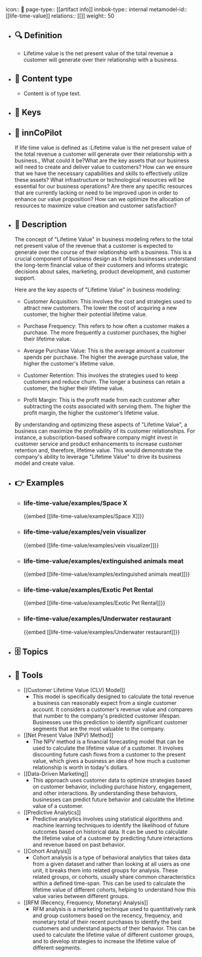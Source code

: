 icon:: 🧿
page-type:: [[artifact info]]
innbok-type:: internal
metamodel-id:: [[life-time-value]]
relations:: [[]]
weight:: 50

- ## 🔍 Definition
  - Lifetime value is the net present value of the total revenue a customer will generate over their relationship with a business.
- ## 📰 Content type 
  - Content is of type text.
  
- ## 🔑 Keys
  
- ## 🤖 innCoPilot
  If life time value is defined as :Lifetime value is the net present value of the total revenue a customer will generate over their relationship with a business., What could it be?What are the key assets that our business will need to create and deliver value to customers?
  How can we ensure that we have the necessary capabilities and skills to effectively utilize these assets?
  What infrastructure or technological resources will be essential for our business operations?
  Are there any specific resources that are currently lacking or need to be improved upon in order to enhance our value proposition?
  How can we optimize the allocation of resources to maximize value creation and customer satisfaction?
- ## 📖 Description
  The concept of "Lifetime Value" in business modeling refers to the total net present value of the revenue that a customer is expected to generate over the course of their relationship with a business. This is a crucial component of business design as it helps businesses understand the long-term financial value of their customers and informs strategic decisions about sales, marketing, product development, and customer support.
  
  Here are the key aspects of "Lifetime Value" in business modeling:
  
  - Customer Acquisition: This involves the cost and strategies used to attract new customers. The lower the cost of acquiring a new customer, the higher their potential lifetime value.
  
  - Purchase Frequency: This refers to how often a customer makes a purchase. The more frequently a customer purchases, the higher their lifetime value.
  
  - Average Purchase Value: This is the average amount a customer spends per purchase. The higher the average purchase value, the higher the customer's lifetime value.
  
  - Customer Retention: This involves the strategies used to keep customers and reduce churn. The longer a business can retain a customer, the higher their lifetime value.
  
  - Profit Margin: This is the profit made from each customer after subtracting the costs associated with serving them. The higher the profit margin, the higher the customer's lifetime value.
  
  By understanding and optimizing these aspects of "Lifetime Value", a business can maximize the profitability of its customer relationships. For instance, a subscription-based software company might invest in customer service and product enhancements to increase customer retention and, therefore, lifetime value. This would demonstrate the company's ability to leverage "Lifetime Value" to drive its business model and create value.
- ## 👉 Examples
  - ### life-time-value/examples/Space X
    {{embed [[life-time-value/examples/Space X]]}}
  - ### life-time-value/examples/vein visualizer
    {{embed [[life-time-value/examples/vein visualizer]]}}
  - ### life-time-value/examples/extinguished animals meat
    {{embed [[life-time-value/examples/extinguished animals meat]]}}
  - ### life-time-value/examples/Exotic Pet Rental
    {{embed [[life-time-value/examples/Exotic Pet Rental]]}}
  - ### life-time-value/examples/Underwater restaurant
    {{embed [[life-time-value/examples/Underwater restaurant]]}}
  
- ## 🗄️ Topics
  
- ## 🧰 Tools
  - [[Customer Lifetime Value (CLV) Model]]
    - This model is specifically designed to calculate the total revenue a business can reasonably expect from a single customer account. It considers a customer's revenue value and compares that number to the company's predicted customer lifespan. Businesses use this prediction to identify significant customer segments that are the most valuable to the company.
  - [[Net Present Value (NPV) Method]]
    - The NPV method is a financial forecasting model that can be used to calculate the lifetime value of a customer. It involves discounting future cash flows from a customer to the present value, which gives a business an idea of how much a customer relationship is worth in today's dollars.
  - [[Data-Driven Marketing]]
    - This approach uses customer data to optimize strategies based on customer behavior, including purchase history, engagement, and other interactions. By understanding these behaviors, businesses can predict future behavior and calculate the lifetime value of a customer.
  - [[Predictive Analytics]]
    - Predictive analytics involves using statistical algorithms and machine learning techniques to identify the likelihood of future outcomes based on historical data. It can be used to calculate the lifetime value of a customer by predicting future interactions and revenue based on past behavior.
  - [[Cohort Analysis]]
    - Cohort analysis is a type of behavioral analytics that takes data from a given dataset and rather than looking at all users as one unit, it breaks them into related groups for analysis. These related groups, or cohorts, usually share common characteristics within a defined time-span. This can be used to calculate the lifetime value of different cohorts, helping to understand how this value varies between different groups.
  - [[RFM (Recency, Frequency, Monetary) Analysis]]
    - RFM analysis is a marketing technique used to quantitatively rank and group customers based on the recency, frequency, and monetary total of their recent purchases to identify the best customers and understand aspects of their behavior. This can be used to calculate the lifetime value of different customer groups, and to develop strategies to increase the lifetime value of different segments.
